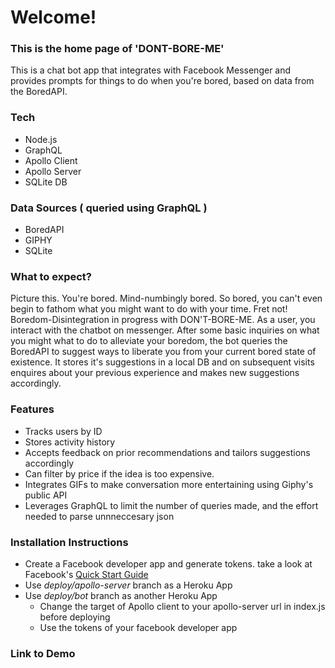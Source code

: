 # Welcome!
### This is the home page of 'DONT-BORE-ME'
This is a chat bot app that integrates with Facebook Messenger and provides prompts for things to do when you're bored, based on data from the BoredAPI.

### Tech
* Node.js
* GraphQL
* Apollo Client
* Apollo Server
* SQLite DB

### Data Sources ( queried using GraphQL )
* BoredAPI
* GIPHY
* SQLite

### What to expect?

Picture this. You're bored. Mind-numbingly bored. So bored, you can't even begin to fathom what you might want to do with your time. Fret not! Boredom-Disintegration in progress with DON'T-BORE-ME. As a user, you interact with the chatbot on messenger. After some basic inquiries on what you might what to do to alleviate your boredom, the bot queries the BoredAPI to suggest ways to liberate you from your current bored state of existence. It stores it's suggestions in a local DB and on subsequent visits enquires about your previous experience and makes new suggestions accordingly.

### Features
* Tracks users by ID 
* Stores activity history
* Accepts feedback on prior recommendations and tailors suggestions accordingly
* Can filter by price if the idea is too expensive.
* Integrates GIFs to make conversation more entertaining using Giphy's public API
* Leverages GraphQL to limit the number of queries made, and the effort needed to parse unnneccesary json



### Installation Instructions
* Create a Facebook developer app and generate tokens. take a look at Facebook's [Quick Start Guide](https://developers.facebook.com/docs/messenger-platform/guides/quick-start) 
* Use _deploy/apollo-server_ branch as a Heroku App
* Use _deploy/bot_ branch as another Heroku App
  * Change the target of Apollo client to your apollo-server url in index.js before deploying
  * Use the tokens of your facebook developer app




### Link to Demo
